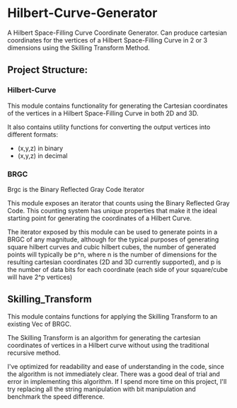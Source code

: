 # Hilbert-Curve-Generator

A Hilbert Space-Filling Curve Coordinate Generator. Can produce cartesian coordinates for the vertices of a Hilbert Space-Filling Curve in 2 or 3 dimensions using the Skilling Transform Method.

## Project Structure:

### Hilbert-Curve

This module contains functionality for generating the Cartesian coordinates of the vertices in a Hilbert Space-Filling Curve in both 2D and 3D.

It also contains utility functions for converting the output vertices into different formats:

- (x,y,z) in binary
- (x,y,z) in decimal

### BRGC

Brgc is the Binary Reflected Gray Code Iterator

This module exposes an iterator that counts using the Binary Reflected Gray Code.
This counting system has unique properties that make it the ideal starting point 
for generating the coordinates of a Hilbert Curve.

The iterator exposed by this module can be used to generate
points in a BRGC of any magnitude, although for the typical purposes
of generating square hilbert curves and cubic hilbert cubes, the number
of generated points will typically be p^n, where n is the number of dimensions
for the resulting cartesian coordinates (2D and 3D currently supported), and p
is the number of data bits for each coordinate (each side of your square/cube
will have 2^p vertices)

## Skilling_Transform

This module contains functions for applying the Skilling Transform to an existing
Vec<u32> of BRGC.

The Skilling Transform is an algorithm for generating the cartesian coordinates of
vertices in a Hilbert curve without using the traditional recursive method.

I've optimized for readability and ease of understanding in the code,
since the algorithm is not immediately clear. There was a good deal of trial
and error in implementing this algorithm. If I spend more time on this project,
I'll try replacing all the string manipulation with bit manipulation and benchmark
the speed difference.
